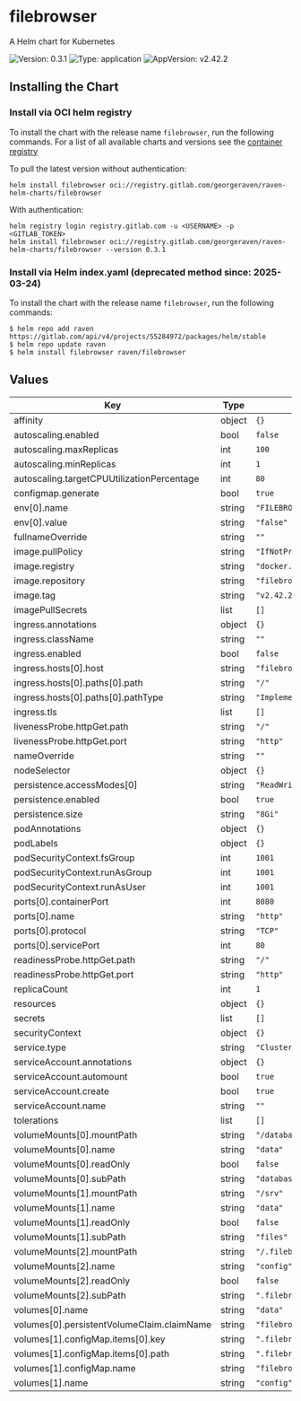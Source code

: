 # filebrowser

A Helm chart for Kubernetes

![Version: 0.3.1](https://img.shields.io/badge/Version-0.3.1-informational?style=flat-square) ![Type: application](https://img.shields.io/badge/Type-application-informational?style=flat-square) ![AppVersion: v2.42.2](https://img.shields.io/badge/AppVersion-v2.42.2-informational?style=flat-square)

## Installing the Chart

### Install via OCI helm registry

To install the chart with the release name `filebrowser`, run the following commands.
For a list of all available charts and versions see the [container registry](https://gitlab.com/GeorgeRaven/raven-helm-charts/container_registry)

To pull the latest version without authentication:

```console
helm install filebrowser oci://registry.gitlab.com/georgeraven/raven-helm-charts/filebrowser
```

With authentication:

```console
helm registry login registry.gitlab.com -u <USERNAME> -p <GITLAB_TOKEN>
helm install filebrowser oci://registry.gitlab.com/georgeraven/raven-helm-charts/filebrowser --version 0.3.1
```

### Install via Helm index.yaml (deprecated method since: 2025-03-24)

To install the chart with the release name `filebrowser`, run the following commands:

```console
$ helm repo add raven https://gitlab.com/api/v4/projects/55284972/packages/helm/stable
$ helm repo update raven
$ helm install filebrowser raven/filebrowser
```

## Values

| Key | Type | Default | Description |
|-----|------|---------|-------------|
| affinity | object | `{}` |  |
| autoscaling.enabled | bool | `false` |  |
| autoscaling.maxReplicas | int | `100` |  |
| autoscaling.minReplicas | int | `1` |  |
| autoscaling.targetCPUUtilizationPercentage | int | `80` |  |
| configmap.generate | bool | `true` |  |
| env[0].name | string | `"FILEBROWSER_EXAMPLE_VARIABLE"` |  |
| env[0].value | string | `"false"` |  |
| fullnameOverride | string | `""` |  |
| image.pullPolicy | string | `"IfNotPresent"` |  |
| image.registry | string | `"docker.io"` |  |
| image.repository | string | `"filebrowser/filebrowser"` |  |
| image.tag | string | `"v2.42.2"` |  |
| imagePullSecrets | list | `[]` |  |
| ingress.annotations | object | `{}` |  |
| ingress.className | string | `""` |  |
| ingress.enabled | bool | `false` |  |
| ingress.hosts[0].host | string | `"filebrowser.org.example"` |  |
| ingress.hosts[0].paths[0].path | string | `"/"` |  |
| ingress.hosts[0].paths[0].pathType | string | `"ImplementationSpecific"` |  |
| ingress.tls | list | `[]` |  |
| livenessProbe.httpGet.path | string | `"/"` |  |
| livenessProbe.httpGet.port | string | `"http"` |  |
| nameOverride | string | `""` |  |
| nodeSelector | object | `{}` |  |
| persistence.accessModes[0] | string | `"ReadWriteOnce"` |  |
| persistence.enabled | bool | `true` |  |
| persistence.size | string | `"8Gi"` |  |
| podAnnotations | object | `{}` |  |
| podLabels | object | `{}` |  |
| podSecurityContext.fsGroup | int | `1001` |  |
| podSecurityContext.runAsGroup | int | `1001` |  |
| podSecurityContext.runAsUser | int | `1001` |  |
| ports[0].containerPort | int | `8080` |  |
| ports[0].name | string | `"http"` |  |
| ports[0].protocol | string | `"TCP"` |  |
| ports[0].servicePort | int | `80` |  |
| readinessProbe.httpGet.path | string | `"/"` |  |
| readinessProbe.httpGet.port | string | `"http"` |  |
| replicaCount | int | `1` |  |
| resources | object | `{}` |  |
| secrets | list | `[]` |  |
| securityContext | object | `{}` |  |
| service.type | string | `"ClusterIP"` |  |
| serviceAccount.annotations | object | `{}` |  |
| serviceAccount.automount | bool | `true` |  |
| serviceAccount.create | bool | `true` |  |
| serviceAccount.name | string | `""` |  |
| tolerations | list | `[]` |  |
| volumeMounts[0].mountPath | string | `"/database"` |  |
| volumeMounts[0].name | string | `"data"` |  |
| volumeMounts[0].readOnly | bool | `false` |  |
| volumeMounts[0].subPath | string | `"database"` |  |
| volumeMounts[1].mountPath | string | `"/srv"` |  |
| volumeMounts[1].name | string | `"data"` |  |
| volumeMounts[1].readOnly | bool | `false` |  |
| volumeMounts[1].subPath | string | `"files"` |  |
| volumeMounts[2].mountPath | string | `"/.filebrowser.json"` |  |
| volumeMounts[2].name | string | `"config"` |  |
| volumeMounts[2].readOnly | bool | `false` |  |
| volumeMounts[2].subPath | string | `".filebrowser.json"` |  |
| volumes[0].name | string | `"data"` |  |
| volumes[0].persistentVolumeClaim.claimName | string | `"filebrowser"` |  |
| volumes[1].configMap.items[0].key | string | `".filebrowser.json"` |  |
| volumes[1].configMap.items[0].path | string | `".filebrowser.json"` |  |
| volumes[1].configMap.name | string | `"filebrowser"` |  |
| volumes[1].name | string | `"config"` |  |

